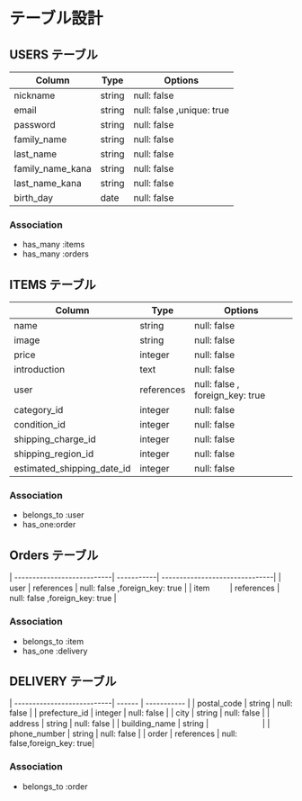 # テーブル設計

## USERS テーブル
| Column           | Type   | Options     |
| --------         | ------ | ----------- |
| nickname         | string | null: false |
| email            | string | null: false ,unique: true |
| password         | string | null: false |
| family_name      | string | null: false |
| last_name        | string | null: false |
| family_name_kana | string | null: false |
| last_name_kana   | string | null: false |
| birth_day        | date   | null: false |
### Association
- has_many :items 
- has_many :orders


## ITEMS テーブル
| Column                     | Type   | Options     |
| ---------------------------| ------ | ----------- |
| name                       | string | null: false |
| image　　　                 | string | null: false |
| price                      | integer| null: false |
| introduction               | text   | null: false |
| user                       | references | null: false , foreign_key: true|
| category_id                | integer | null: false |
| condition_id               | integer | null: false |
| shipping_charge_id         | integer | null: false |
| shipping_region_id         | integer | null: false |
| estimated_shipping_date_id | integer | null: false |
### Association
- belongs_to :user
- has_one:order


## Orders テーブル
| ---------------------------| -----------| -------------------------------|
| user                       | references | null: false ,foreign_key: true |
| item   　　                 | references | null: false ,foreign_key: true |
### Association
- belongs_to :item
- has_one    :delivery

## DELIVERY テーブル
| ---------------------------| ------  | ----------- |
| postal_code                | string  | null: false |
| prefecture_id              | integer | null: false |
| city                       | string  | null: false |
| address                    | string  | null: false |
| building_name              | string  | 　　　　　 　 | 
| phone_number               | string  | null: false |
| order                      | references | null: false,foreign_key: true|
### Association
- belongs_to :order
